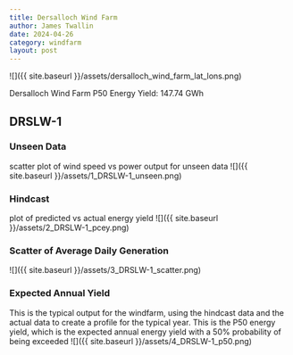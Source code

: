 ```yaml
---
title: Dersalloch Wind Farm
author: James Twallin
date: 2024-04-26
category: windfarm
layout: post
---
```

![]({{ site.baseurl }}/assets/dersalloch_wind_farm_lat_lons.png)

Dersalloch Wind Farm P50 Energy Yield: 147.74 GWh

DRSLW-1
-------------
### Unseen Data 
scatter plot of wind speed vs power output for unseen data
![]({{ site.baseurl }}/assets/1_DRSLW-1_unseen.png)
### Hindcast 
plot of predicted vs actual energy yield
![]({{ site.baseurl }}/assets/2_DRSLW-1_pcey.png)
### Scatter of Average Daily Generation 

![]({{ site.baseurl }}/assets/3_DRSLW-1_scatter.png)
### Expected Annual Yield 
This is the typical output for the windfarm, using the hindcast data and the actual data to create a profile for the typical year. This is the P50 energy yield, which is the expected annual energy yield with a 50% probability of being exceeded
![]({{ site.baseurl }}/assets/4_DRSLW-1_p50.png)

